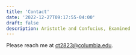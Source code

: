 ```yaml
---
title: 'Contact'
date: '2022-12-27T09:17:55-04:00'
draft: false
description: Aristotle and Confucius, Examined
---
```


Please reach me at ct2823@columbia.edu.

